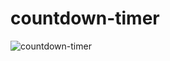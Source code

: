 # countdown-timer

![countdown-timer](https://github.com/fullnamemillie/countdown-timer/blob/main/countdown-timer.bmp)
